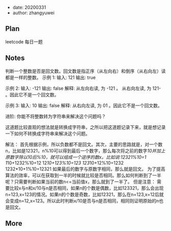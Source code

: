 - date: 20200331 
- author: zhangyuwei

## Plan
leetcode 每日一题
## Notes
判断一个整数是否是回文数。回文数是指正序（从左向右）和倒序（从右向左）读都是一样的整数。
示例 1:
输入: 121
输出: true

示例 2:
输入: -121
输出: false
解释: 从左向右读, 为 -121 。 从右向左读, 为 121- 。因此它不是一个回文数。

示例 3:
输入: 10
输出: false
解释: 从右向左读, 为 01 。因此它不是一个回文数。

进阶:
你能不将整数转为字符串来解决这个问题吗？

这道题比较直观的想法就是转换成字符串，之所以把这道题记录下来，就是想记录一下如何不转换成字符串来解决这个问题。

解法：
首先根据示例，所以负数都不是回文。其次，主要的思路就是，对一个数n，比如是12321，n%10可以得到最后一个数字，那么每次将之前的数字*10并加上原数字除以10后%10，就可以组成一个逆序的数x。比如说:12321%10=1
1*10+1232%10=12
12*10+123%10=123
123*10+12%10=1232
1232*10+1%10=12321
如果最后的数字与原数字相同，那么就是回文。
为了提高算法的效率，可以在获取到一半的时候就比较是否相同。那么如何判断到了一半呢？只需要判断如果当前的数n<=当前值x，那么就到了一半了。
但是注意：
需要比较x与n和x/10与n是否相同，如果n的个数是偶数，比如123321，那么会出现n=123,x=123的情况。如果n的个数是奇数，比如12321，那么在n=123,x=12后就会变成n=12,x=123。所以此时判断x/10是否与n是否相同，相同则证明原始的n也是回文。
## More
